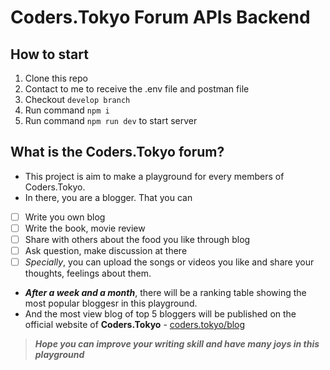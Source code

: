 # Coders.Tokyo Forum APIs Backend

## How to start 

 1. Clone this repo
 2. Contact to me to receive the .env file and postman file
 3. Checkout `develop branch`
 4. Run command `npm i`
 5. Run command `npm run dev` to start server

## What is the Coders.Tokyo forum?
- This project is aim to make a playground for every members of Coders.Tokyo. 
- In there, you are a blogger. That you can 
 - [ ] Write you own blog
 - [ ] Write the book, movie review
 - [ ] Share with others about the food you like through blog
 - [ ] Ask question, make discussion at there
 - [ ] *Specially*, you can upload the songs or videos you like and share your thoughts, feelings about them.
- ***After a week and a month***, there will be a ranking table showing the most popular bloggesr in this playground. 
- And the most view blog of top 5 bloggers will be published on the official website of **Coders.Tokyo** - [coders.tokyo/blog](https://coders.tokyo/blog) 

> ***Hope you can improve your writing skill and have many joys in this playground***
